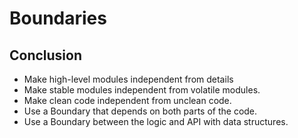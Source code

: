 # Boundaries

## Conclusion
- Make high-level modules independent from details
- Make stable modules independent from volatile modules.
- Make clean code independent from unclean code.
- Use a Boundary that depends on both parts of the code.
- Use a Boundary between the logic and API with data structures.